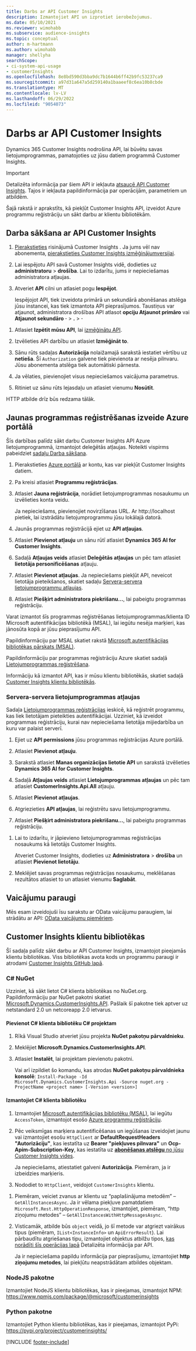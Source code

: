 ```yaml
---
title: Darbs ar API Customer Insights
description: Izmantojiet API un izprotiet ierobežojumus.
ms.date: 05/10/2021
ms.reviewer: wimohabb
ms.subservice: audience-insights
ms.topic: conceptual
author: m-hartmann
ms.author: wimohabb
manager: shellyha
searchScope:
- ci-system-api-usage
- customerInsights
ms.openlocfilehash: 8e8bd590d3bba9dc7b1644b6ff42b9fc53237ca9
ms.sourcegitcommit: a97d31a647a5d259140a1baaeef8c6ea10b8cbde
ms.translationtype: MT
ms.contentlocale: lv-LV
ms.lasthandoff: 06/29/2022
ms.locfileid: "9054073"
---
```

# <a name="work-with-customer-insights-apis"></a>Darbs ar API Customer Insights

Dynamics 365 Customer Insights nodrošina API, lai būvētu savas lietojumprogrammas, pamatojoties uz jūsu datiem programmā Customer Insights.

> [!IMPORTANT]
> Detalizēta informācija par šiem API ir iekļauta [atsaucē API Customer Insights](https://developer.ci.ai.dynamics.com/api-details#api=CustomerInsights). Tajos ir iekļauta papildinformācija par operācijām, parametriem un atbildēm.

Šajā rakstā ir aprakstīts, kā piekļūt Customer Insights API, izveidot Azure programmu reģistrāciju un sākt darbu ar klientu bibliotēkām.

## <a name="get-started-trying-the-customer-insights-apis"></a>Darba sākšana ar API Customer Insights

1. [Pierakstieties](https://home.ci.ai.dynamics.com) risinājumā Customer Insights . Ja jums vēl nav abonementa, [pierakstieties Customer Insights izmēģinājumversijai](https://aka.ms/tryci).

1. Lai iespējotu API savā Customer Insights vidē, dodieties uz **administratoru** > **drošība**. Lai to izdarītu, jums ir nepieciešamas administratora atļaujas.

1. Atveriet **API** cilni un atlasiet pogu **Iespējot**.    
 
   Iespējojot API, tiek izveidota primārā un sekundārā abonēšanas atslēga jūsu instancei, kas tiek izmantota API pieprasījumos. Taustiņus var atjaunot, administratora drošības API atlasot **opciju Atjaunot primāro** vai **Atjaunot sekundāro** **·** > **.** > **·**

<!--  :::image type="content" source="media/enable-apis.gif" alt-text="Enable Customer Insights APIs."::: -->

1. Atlasiet **Izpētīt mūsu API**, lai [izmēģinātu API](https://developer.ci.ai.dynamics.com/api-details#api=CustomerInsights&operation=Get-all-instances).

1. Izvēlieties API darbību un atlasiet **Izmēģināt to**.

1. Sānu rūts sadaļas **Autorizācija** nolaižamajā sarakstā iestatiet vērtību uz **netieša**. Šī `Authorization` galvene tiek pievienota ar nesēja pilnvaru. Jūsu abonementa atslēga tiek automātiski pārnesta.
  
1. Ja vēlaties, pievienojiet visus nepieciešamos vaicājuma parametrus.

1. Ritiniet uz sānu rūts lejasdaļu un atlasiet vienumu **Nosūtīt**.

HTTP atbilde drīz būs redzama tālāk.

<!--   :::image type="content" source="media/try-apis.gif" alt-text="How to test the APIs."::: -->

## <a name="create-a-new-app-registration-in-the-azure-portal"></a>Jaunas programmas reģistrēšanas izveide Azure portālā

Šīs darbības palīdz sākt darbu Customer Insights API Azure lietojumprogrammā, izmantojot deleģētās atļaujas. Noteikti vispirms pabeidziet [sadaļu Darba sākšana](#get-started-trying-the-customer-insights-apis).

1. Pierakstieties [Azure portālā](https://portal.azure.com) ar kontu, kas var piekļūt Customer Insights datiem.

1. Pa kreisi atlasiet **Programmu reģistrācijas**.

1. Atlasiet **Jauna reģistrācija**, norādiet lietojumprogrammas nosaukumu un izvēlieties konta veidu.

   Ja nepieciešams, pievienojiet novirzīšanas URL. Ar http://localhost pietiek, lai izstrādātu lietojumprogrammu jūsu lokālajā datorā.

1. Jaunās programmas reģistrācijā ejiet uz **API atļaujas**.

1. Atlasiet **Pievienot atļauju** un sānu rūtī atlasiet **Dynamics 365 AI for Customer Insights**.

1. Sadaļā **Atļaujas veids** atlasiet **Deleģētās atļaujas** un pēc tam atlasiet **lietotāja personificēšanas** atļauju.

1. Atlasiet **Pievienot atļaujas**. Ja nepieciešams piekļūt API, neveicot lietotāja pieteikšanos, skatiet sadaļu [Servera-servera lietojumprogrammu atļaujas](#server-to-server-application-permissions).

1. Atlasiet **Piešķirt administratora piekrišanu...**, lai pabeigtu programmas reģistrāciju.

Varat izmantot šīs programmas reģistrēšanas lietojumprogrammas/klienta ID Microsoft autentifikācijas bibliotēkā (MSAL), lai iegūtu nesēja marķieri, kas jānosūta kopā ar jūsu pieprasījumu API.

<!-- :::image type="content" source="media/grant-admin-consent.gif" alt-text="How to grant admin consent."::: -->

Papildinformāciju par MSAL skatiet rakstā [Microsoft autentifikācijas bibliotēkas pārskats (MSAL)](/azure/active-directory/develop/msal-overview).

Papildinformāciju par programmas reģistrāciju Azure skatiet sadaļā [Lietojumprogrammas reģistrēšana](/graph/auth-register-app-v2).

Informāciju kā izmantot API, kas ir mūsu klientu bibliotēkās, skatiet sadaļā [Customer Insights klientu bibliotēkās](#customer-insights-client-libraries).

### <a name="server-to-server-application-permissions"></a>Servera-servera lietojumprogrammas atļaujas

Sadaļa [Lietojumprogrammas reģistrācijas](#create-a-new-app-registration-in-the-azure-portal) ieskicē, kā reģistrēt programmu, kas liek lietotājam pieteikties autentifikācijai. Uzziniet, kā izveidot programmas reģistrāciju, kurai nav nepieciešama lietotāja mijiedarbība un kuru var palaist serverī.

1. Ejiet uz **API permissions** jūsu programmas reģistrācijas Azure portālā.

1. Atlasiet **Pievienot atļauju**. 

1. Sarakstā atlasiet **Manas organizācijas lietotie API** un sarakstā izvēlieties **Dynamics 365 AI for Customer Insights**. 

1. Sadaļā **Atļaujas veids** atlasiet **Lietojumprogrammas atļaujas** un pēc tam atlasiet **CustomerInsights.Api.All** atļauju.

1. Atlasiet **Pievienot atļaujas**.

1. Atgriezieties **API atļaujas**, lai reģistrētu savu lietojumprogrammu.

1. Atlasiet **Piešķirt administratora piekrišanu...**, lai pabeigtu programmas reģistrāciju.

 <!--  :::image type="content" source="media/grant-admin-consent.gif" alt-text="How to grant admin consent."::: -->

1. Lai to izdarītu, ir jāpievieno lietojumprogrammas reģistrācijas nosaukums kā lietotājs Customer Insights.  
   
   Atveriet Customer Insights, dodieties uz **Administratora** > **drošība** un atlasiet **Pievienot lietotāju**.

1. Meklējiet savas programmas reģistrācijas nosaukumu, meklēšanas rezultātos atlasiet to un atlasiet vienumu **Saglabāt**.

## <a name="sample-queries"></a>Vaicājumu paraugi

Mēs esam izveidojuši īsu sarakstu ar OData vaicājumu paraugiem, lai strādātu ar API: [OData vaicājumu piemēriem](odata-examples.md).

## <a name="customer-insights-client-libraries"></a>Customer Insights klientu bibliotēkas

Šī sadaļa palīdz sākt darbu ar API Customer Insights, izmantojot pieejamās klientu bibliotēkas. Viss bibliotēkas avota kods un programmu paraugi ir atrodami [Customer Insights GitHub lapā](https://github.com/microsoft/Dynamics365-CustomerInsights-Client-Libraries). 

### <a name="c-nuget"></a>C# NuGet

Uzziniet, kā sākt lietot C# klienta bibliotēkas no NuGet.org. Papildinformāciju par NuGet pakotni skatiet [Microsoft.Dynamics.CustomerInsights.API](https://www.nuget.org/packages/Microsoft.Dynamics.CustomerInsights.Api/). Pašlaik šī pakotne tiek aptver uz netstandard 2.0 un netcoreapp 2.0 ietvarus.

#### <a name="add-the-c-client-library-to-a-c-project"></a>Pievienot C# klienta bibliotēku C# projektam

1. Rīkā Visual Studio atveriet jūsu projekta **NuGet pakotņu pārvaldnieku**.

1. Meklējiet **Microsoft.Dynamics.CustomerInsights.API**.

1. Atlasiet **Instalēt**, lai projektam pievienotu pakotni.
 
   Vai arī izpildiet šo komandu, kas atrodas **NuGet pakotņu pārvaldnieka konsolē**: `Install-Package -Id Microsoft.Dynamics.CustomerInsights.Api -Source nuget.org -ProjectName <project name> [-Version <version>]`

 <!--  :::image type="content" source="media/visual-studio-nuget-package.gif" alt-text="Add NuGet package to Visual Studio project."::: -->

#### <a name="use-the-c-client-library"></a>Izmantojiet C# klienta bibliotēku

1. Izmantojiet [Microsoft autentifikācijas bibliotēku (MSAL)](/azure/active-directory/develop/msal-overview), lai iegūtu `AccessToken`, izmantojot esošo [Azure programmu reģistrāciju](#create-a-new-app-registration-in-the-azure-portal).

1. Pēc veiksmīgas marķiera autentificēšanas un iegūšanas izveidojiet jaunu vai izmantojiet esošu `HttpClient` ar **DefaultRequestHeaders "Autorizāciju"**, kas iestatīta uz **Bearer "piekļuves pilnvara"** un **Ocp-Apim-Subscription-Key**, kas iestatīta uz [**abonēšanas atslēgu** no jūsu Customer Insights vides](#get-started-trying-the-customer-insights-apis).   
 
   Ja nepieciešams, atiestatiet galveni **Autorizācija**. Piemēram, ja ir izbeidzies marķieris.

1. Nododiet to `HttpClient`, veidojot `CustomerInsights` klientu.

<!--   :::image type="content" source="media/httpclient-sample.png" alt-text="Sample of httpclient."::: -->

1. Piemēram, veiciet zvanus ar klientu uz “paplašinājuma metodēm” – `GetAllInstancesAsync`. Ja ir vēlama piekļuve pamatdatiem `Microsoft.Rest.HttpOperationResponse`, izmantojiet, piemēram, “http ziņojumu metodes” – `GetAllInstancesWithHttpMessagesAsync`.

1. Visticamāk, atbilde būs `object` veidā, jo šī metode var atgriezt vairākus tipus (piemēram, `IList<InstanceInfo>` un `ApiErrorResult`). Lai pārbaudītu atgriešanas tipu, izmantojiet objektus atbilžu tipos, [kas norādīti šīs operācijas lapā](https://developer.ci.ai.dynamics.com/api-details#api=CustomerInsights) Detalizēta informācija par API.    
   
   Ja ir nepieciešama papildu informācija par pieprasījumu, izmantojiet **http ziņojumu metodes**, lai piekļūtu neapstrādātam atbildes objektam.

### <a name="nodejs-package"></a>NodeJS pakotne

Izmantojiet NodeJS klientu bibliotēkas, kas ir pieejamas, izmantojot NPM: https://www.npmjs.com/package/@microsoft/customerinsights

### <a name="python-package"></a>Python pakotne

Izmantojiet Python klientu bibliotēkas, kas ir pieejamas, izmantojot PyPi: https://pypi.org/project/customerinsights/

[!INCLUDE [footer-include](includes/footer-banner.md)]
